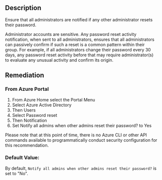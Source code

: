 ## Description

Ensure that all administrators are notified if any other administrator resets their password.

Administrator accounts are sensitive. Any password reset activity notification, when sent to all administrators, ensures that all administrators can passively confirm if such a reset is a common pattern within their group. For example, if all administrators change their password every 30 days, any password reset activity before that may require administrator(s) to evaluate any unusual activity and confirm its origin.

## Remediation

### From Azure Portal

  1. From Azure Home select the Portal Menu
  2. Select Azure Active Directory
  3. Then Users
  4. Select Password reset
  5. Then Notification
  6. Set Notify all admins when other admins reset their password? to Yes

Please note that at this point of time, there is no Azure CLI or other API commands
available to programmatically conduct security configuration for this recommendation.

### Default Value:

By default, `Notify all admins when other admins reset their password?` is set to "No".